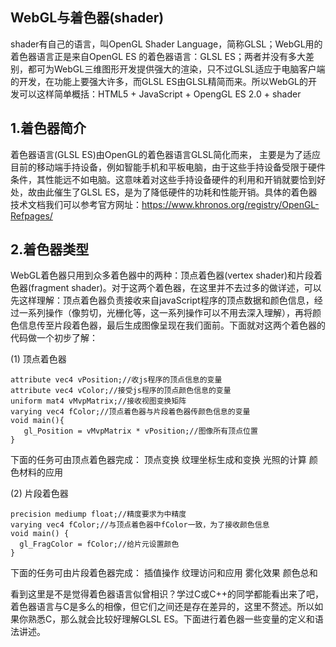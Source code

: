 
## WebGL与着色器(shader)

shader有自己的语言，叫OpenGL Shader Language，简称GLSL；WebGL用的着色器语言正是来自OpenGL ES 的着色器语言：GLSL ES；两者并没有多大差别，都可为WebGL三维图形开发提供强大的渲染，只不过GLSL适应于电脑客户端的开发，在功能上要强大许多，而GLSL ES由GLSL精简而来。所以WebGL的开发可以这样简单概括：HTML5 + JavaScript + OpengGL ES 2.0 + shader

## 1.着色器简介

着色器语言(GLSL ES)由OpenGL的着色器语言GLSL简化而来， 主要是为了适应目前的移动端手持设备，例如智能手机和平板电脑，由于这些手持设备受限于硬件条件，其性能远不如电脑。这意味着对这些手持设备硬件的利用和开销就要恰到好处，故由此催生了GLSL ES，是为了降低硬件的功耗和性能开销。具体的着色器技术文档我们可以参考官方网址：https://www.khronos.org/registry/OpenGL-Refpages/ 

## 2.着色器类型

WebGL着色器只用到众多着色器中的两种：顶点着色器(vertex shader)和片段着色器(fragment shader)。对于这两个着色器，在这里并不去过多的做详述，可以先这样理解：顶点着色器负责接收来自javaScript程序的顶点数据和颜色信息，经过一系列操作（像剪切，光栅化等，这一系列操作可以不用去深入理解），再将颜色信息传至片段着色器，最后生成图像呈现在我们面前。下面就对这两个着色器的代码做一个初步了解：

(1) 顶点着色器


```
attribute vec4 vPosition;//收js程序的顶点信息的变量
attribute vec4 vColor;//接受js程序的顶点颜色信息的变量
uniform mat4 vMvpMatrix;//接收视图变换矩阵
varying vec4 fColor;//顶点着色器与片段着色器传颜色信息的变量
void main(){
   gl_Position = vMvpMatrix * vPosition;//图像所有顶点位置
}
```

下面的任务可由顶点着色器完成： 
顶点变换 
纹理坐标生成和变换 
光照的计算 
颜色材料的应用

(2) 片段着色器

```
precision mediump float;//精度要求为中精度
varying vec4 fColor;//与顶点着色器中fColor一致，为了接收颜色信息
void main() {
  gl_FragColor = fColor;//给片元设置颜色
}
```

下面的任务可由片段着色器完成： 
插值操作 
纹理访问和应用 
雾化效果 
颜色总和

看到这里是不是觉得着色器语言似曾相识？学过C或C++的同学都能看出来了吧，着色器语言与C是多么的相像，但它们之间还是存在差异的，这里不赘述。所以如果你熟悉C，那么就会比较好理解GLSL ES。下面进行着色器一些变量的定义和语法讲述。



